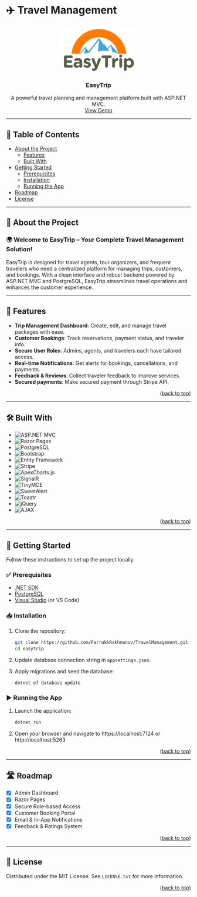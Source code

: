 # ✈️ Travel Management

<a name="readme-top"></a>

<!-- PROJECT LOGO -->
<div align="center">
  <a href="https://github.com/yourusername/easytrip">
    <img src="https://github.com/FarrukhRakhmanov/TravelManagement/blob/master/EasyTrip/wwwroot/images/icons/logo.png" alt="EasyTrip Logo" >
  </a>

<h3 align="center">EasyTrip</h3>

  <p align="center">
    A powerful travel planning and management platform built with ASP.NET MVC.
    <br />
    <a href="https://easytrip.runasp.net/">View Demo</a>
  </p>
</div>

---

## 📌 Table of Contents

- [About the Project](#about-the-project)
  - [Features](#features)
  - [Built With](#built-with)
- [Getting Started](#getting-started)
  - [Prerequisites](#prerequisites)
  - [Installation](#installation)
  - [Running the App](#running-the-app)
- [Roadmap](#roadmap)
- [License](#license)

---

## 💼 About the Project

### 🌍 Welcome to EasyTrip – Your Complete Travel Management Solution!

EasyTrip is designed for travel agents, tour organizers, and frequent travelers who need a centralized platform for managing trips, customers, and bookings. With a clean interface and robust backend powered by ASP.NET MVC and PostgreSQL, EasyTrip streamlines travel operations and enhances the customer experience.

---

## 🚀 Features

- **Trip Management Dashboard**: Create, edit, and manage travel packages with ease.
- **Customer Bookings**: Track reservations, payment status, and traveler info.
- **Secure User Roles**: Admins, agents, and travelers each have tailored access.
- **Real-time Notifications**: Get alerts for bookings, cancellations, and payments.
- **Feedback & Reviews**: Collect traveler feedback to improve services.
- **Secured payments**: Make secured payment through Stripe API.
  
<p align="right">(<a href="#readme-top">back to top</a>)</p>

---

## 🛠️ Built With

- ![ASP.NET MVC](https://img.shields.io/badge/ASP.NET%20MVC-512BD4?logo=dotnet&logoColor=white)
- ![Razor Pages](https://img.shields.io/badge/Razor%20Pages-512BD4?logo=dotnet&logoColor=white)
- ![PostgreSQL](https://img.shields.io/badge/PostgreSQL-336791?logo=postgresql&logoColor=white)
- ![Bootstrap](https://img.shields.io/badge/Bootstrap-563D7C?logo=bootstrap&logoColor=white)
- ![Entity Framework](https://img.shields.io/badge/Entity%20Framework-6DB33F?logo=.net&logoColor=white)
- ![Stripe](https://img.shields.io/badge/Stripe-635BFF?logo=stripe&logoColor=white)
- ![ApexCharts.js](https://img.shields.io/badge/ApexCharts.js-00BFFF?logo=apexcharts&logoColor=white)
- ![SignalR](https://img.shields.io/badge/SignalR-0078D7?logo=dotnet&logoColor=white)
- ![TinyMCE](https://img.shields.io/badge/TinyMCE-2B8DBD?logo=tinymce&logoColor=white)
- ![SweetAlert](https://img.shields.io/badge/SweetAlert2-F4A261?logo=javascript&logoColor=white)
- ![Toastr](https://img.shields.io/badge/Toastr-E65100?logo=javascript&logoColor=white)
- ![jQuery](https://img.shields.io/badge/jQuery-0769AD?logo=jquery&logoColor=white)
- ![AJAX](https://img.shields.io/badge/AJAX-000000?logo=xml&logoColor=white)

<p align="right">(<a href="#readme-top">back to top</a>)</p>

---

## 🧰 Getting Started

Follow these instructions to set up the project locally.

### ✅ Prerequisites

- [.NET SDK](https://dotnet.microsoft.com/en-us/download)
- [PostgreSQL](https://www.postgresql.org/download/)
- [Visual Studio](https://visualstudio.microsoft.com/) (or VS Code)

### 📥 Installation

1. Clone the repository:
   ```bash
   git clone https://github.com/FarrukhRakhmanov/TravelManagement.git
   cd easytrip
   ```

2. Update database connection string in `appsettings.json`.

3. Apply migrations and seed the database:
   ```bash
   dotnet ef database update
   ```

### ▶️ Running the App

1. Launch the application:
   ```bash
   dotnet run
   ```

2. Open your browser and navigate to https://localhost:7124 or http://localhost:5263 

<p align="right">(<a href="#readme-top">back to top</a>)</p>

---

## 🛣️ Roadmap

- [x] Admin Dashboard
- [x] Razor Pages
- [x] Secure Role-based Access
- [x] Customer Booking Portal
- [x] Email & In-App Notifications
- [x] Feedback & Ratings System

<p align="right">(<a href="#readme-top">back to top</a>)</p>

---

## 📄 License

Distributed under the MIT License. See `LICENSE.txt` for more information.

<p align="right">(<a href="#readme-top">back to top</a>)</p>
